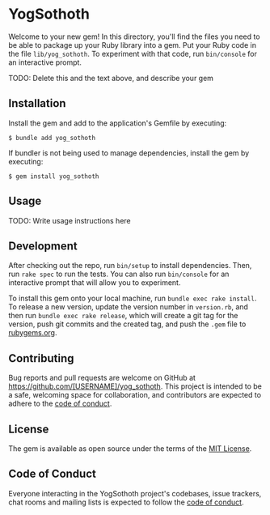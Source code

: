 # YogSothoth

Welcome to your new gem! In this directory, you'll find the files you need to be able to package up your Ruby library into a gem. Put your Ruby code in the file `lib/yog_sothoth`. To experiment with that code, run `bin/console` for an interactive prompt.

TODO: Delete this and the text above, and describe your gem

## Installation

Install the gem and add to the application's Gemfile by executing:

    $ bundle add yog_sothoth

If bundler is not being used to manage dependencies, install the gem by executing:

    $ gem install yog_sothoth

## Usage

TODO: Write usage instructions here

## Development

After checking out the repo, run `bin/setup` to install dependencies. Then, run `rake spec` to run the tests. You can also run `bin/console` for an interactive prompt that will allow you to experiment.

To install this gem onto your local machine, run `bundle exec rake install`. To release a new version, update the version number in `version.rb`, and then run `bundle exec rake release`, which will create a git tag for the version, push git commits and the created tag, and push the `.gem` file to [rubygems.org](https://rubygems.org).

## Contributing

Bug reports and pull requests are welcome on GitHub at https://github.com/[USERNAME]/yog_sothoth. This project is intended to be a safe, welcoming space for collaboration, and contributors are expected to adhere to the [code of conduct](https://github.com/[USERNAME]/yog_sothoth/blob/main/CODE_OF_CONDUCT.md).

## License

The gem is available as open source under the terms of the [MIT License](https://opensource.org/licenses/MIT).

## Code of Conduct

Everyone interacting in the YogSothoth project's codebases, issue trackers, chat rooms and mailing lists is expected to follow the [code of conduct](https://github.com/[USERNAME]/yog_sothoth/blob/main/CODE_OF_CONDUCT.md).
